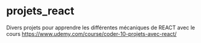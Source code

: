 # projets_react

Divers projets pour apprendre les différentes mécaniques de REACT avec le cours https://www.udemy.com/course/coder-10-projets-avec-react/
